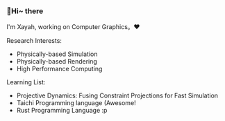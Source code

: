 ### 👋Hi~ there

I'm Xayah, working on Computer Graphics。❤

Research Interests:

- Physically-based Simulation
- Physically-based Rendering
- High Performance Computing

Learning List:

- Projective Dynamics: Fusing Constraint Projections for Fast Simulation
- Taichi Programming language (Awesome!
- Rust Programming Language :p
